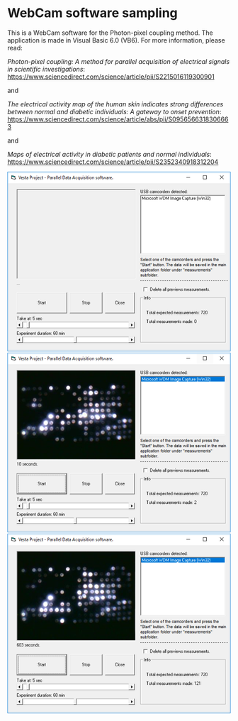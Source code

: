 # WebCam software sampling
This is a WebCam software for the Photon-pixel coupling method. The application is made in Visual Basic 6.0 (VB6). For more information, please read:

<i>Photon-pixel coupling: A method for parallel acquisition of electrical signals in scientific investigations</i>:
https://www.sciencedirect.com/science/article/pii/S2215016119300901

and

<i>The electrical activity map of the human skin indicates strong differences between normal and diabetic individuals: A gateway to onset prevention</i>:
https://www.sciencedirect.com/science/article/abs/pii/S0956566318306663

and

<i>Maps of electrical activity in diabetic patients and normal individuals</i>:
https://www.sciencedirect.com/science/article/pii/S2352340918312204

![screenshot](https://github.com/Gagniuc/WebCam-software-sampling/blob/main/WebCam%20software%20(1).PNG)
![screenshot](https://github.com/Gagniuc/WebCam-software-sampling/blob/main/WebCam%20software%20(2).PNG)
![screenshot](https://github.com/Gagniuc/WebCam-software-sampling/blob/main/WebCam%20software%20(3).PNG)
